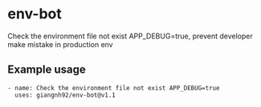 # env-bot

Check the environment file not exist APP_DEBUG=true, prevent developer make mistake in production env

## Example usage

```
- name: Check the environment file not exist APP_DEBUG=true
  uses: giangnh92/env-bot@v1.1
```